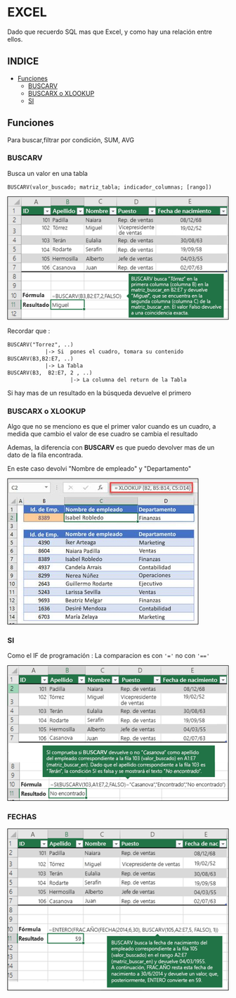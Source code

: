 # EXCEL

Dado que recuerdo SQL mas que Excel, y como hay una relación entre ellos. 

## INDICE
<!-- TOC -->

- [Funciones](#funciones)
    - [BUSCARV](#buscarv)
    - [BUSCARX o XLOOKUP](#buscarx-o-xlookup)
	- [SI](#si)

<!-- /TOC -->




## Funciones

Para buscar,filtrar por condición, SUM, AVG


### BUSCARV

Busca un valor en una tabla

```shell
BUSCARV(valor_buscado; matriz_tabla; indicador_columnas; [rango])
```

![BUSCARV](img/BUSCARV.png)

Recordar que :

````visual basic
BUSCARV("Torrez", ..)
			|->	Si  pones el cuadro, tomara su contenido
BUSCARV(B3,B2:E7, ..)
			|->	La Tabla
BUSCARV(B3,  B2:E7, 2 , ..)
					|->	La columna del return de la Tabla
````

Si hay mas de un resultado en la búsqueda devuelve el primero


### BUSCARX o XLOOKUP

Algo que no se menciono es que el primer valor cuando es un cuadro, a medida que cambio el valor de ese cuadro se cambia el resultado

Ademas, la diferencia con **BUSCARV** es que puedo devolver mas de un dato de la fila encontrada.

En este caso devolvi "Nombre de empleado" y "Departamento"

![BUSCAR X](img/BUSCAR%20X.jpg)


### SI

Como el IF de programación : La comparacion es con `'='` no con `'=='`

![IF BUSCARV](img/IF%20BUSCARV.png)





### FECHAS

![FECHAS](img/FECHAS.png)
